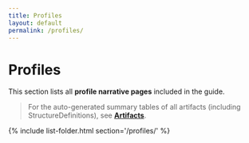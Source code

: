 ```yaml
---
title: Profiles
layout: default
permalink: /profiles/
---
```


# Profiles

This section lists all **profile narrative pages** included in the guide.

> For the auto-generated summary tables of all artifacts (including StructureDefinitions), see **[Artifacts](artifacts.html)**.

{% include list-folder.html section='/profiles/' %}

